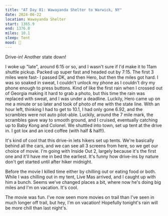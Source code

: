 ```yaml
---
title: "AT Day 81: Wawayanda Shelter to Warwick, NY"
date: 2024-06-22
location: Wawayanda Shelter
start: 1365.9
end: 1376.0
miles: 10.1
sleep: Tent
mood: 🙂
---
```

Drive-in! Another state down!

I woke up "late", around 6:15 or so, and I wasn't sure if I'd make it to 11am shuttle pickup. Packed up super fast and headed out by 7:15. The first 3 miles were fast- I passed DK, and then Hero, but then the miles got hard. I was so soaked in sweat, I couldn't unlock my phone  as I couldn't dry my phone enough to press buttons. Kind of like the first rain when I crossed out of Georgia making it hard to grab a photo, but this time the rain was replaced with sweat, and I was under a deadline. Luckily, Hero came up on me a minute or so later and took of photo of me with the state line. With an hour left, thinking I had to get to 10.1, I had only gone 6.92, and the scrambles were not auto pilot-able. Luckily, around the 7 mile mark, the scrambles gave way to smooth ground, and I cruised, eventually catching up to Baby Kong and Colonel. We shuttled into town, set up tent at the drive in. I got lox and an iced coffee (with half & half!).

It's kind of cool that this drive-in lets hikers set up tents. We're basically behind all the cars, and we can see all 3 screens from here, so we get our choice of movie. I'm going with Inside Out 2, largely because it's the first one and it'll have me in bed the earliest. It's funny how drive-ins by nature don't get started until after hiker midnight.

Before the movie I killed time either by chilling out or eating food or both. While I was chilling out in my tent, Live Mas arrived, and I caught up with him a bunch. Seems we've changed places a bit, where now he's doing big miles and I'm on vacation. It's cool.

The movie was fun. I've now seen more movies on trail than I've seen in much longer off trail, but hey, I'm on vacation! Hopefully tonight's rain will be more chill than last night's.
